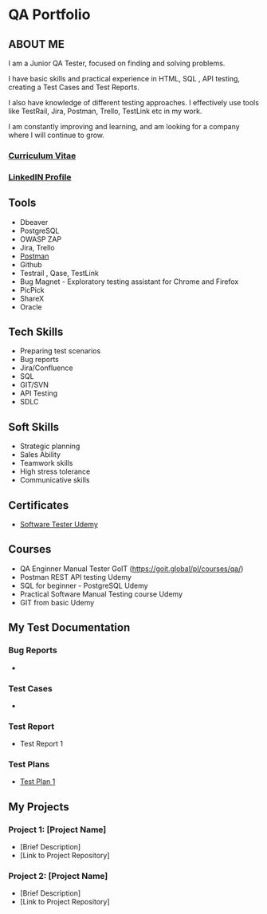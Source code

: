 # QA Portfolio
## ABOUT ME

I am a Junior QA Tester, focused on finding and solving problems. 

I have basic skills and practical experience in HTML, SQL , API testing, creating
a Test Cases and Test Reports.

I also have knowledge of different testing approaches. I effectively use tools like
TestRail, Jira, Postman, Trello, TestLink etc in my work. 

I am constantly improving and learning, and am looking for a company where I
will continue to grow.

### [Curriculum Vitae](https://github.com/MichalKapustka3/QAPortfolio/blob/fe6d6668aa3bd348b8f499a2b7b28aca9766b2ab/cv2michalkapustka.pdf)
### [LinkedIN Profile](https://www.linkedin.com/in/michał-kapustka-qa3/)


## Tools
- Dbeaver
- PostgreSQL
- OWASP ZAP
- Jira, Trello
- [Postman](https://www.postman.com/)
- Github
- Testrail , Qase, TestLink
- Bug Magnet - Exploratory testing assistant for Chrome and Firefox
- PicPick
- ShareX
- Oracle

## Tech Skills
- Preparing test scenarios
- Bug reports
- Jira/Confluence
- SQL
- GIT/SVN
- API Testing
- SDLC

## Soft Skills
- Strategic planning
- Sales Ability
- Teamwork skills
- High stress tolerance
- Communicative skills

## Certificates
- [Software Tester Udemy](https://github.com/MichalKapustka3/QAPortfolio/blob/f67ff90015e39fb621fe343f793536a7044bf8e6/Certificates/Testeroprogramowaniaudemy.pdf)


## Courses
- QA Enginner Manual Tester GoIT (https://goit.global/pl/courses/qa/)
- Postman REST API testing Udemy
- SQL for beginner - PostgreSQL Udemy
- Practical Software Manual Testing course Udemy
- GIT from basic Udemy


## My Test Documentation
### Bug Reports
- 

### Test Cases
- 
### Test Report
- Test Report 1

### Test Plans
- [Test Plan 1](https://github.com/MichalKapustka3/QAPortfolio/blob/e396c7001b01bc2ddac1539acd8e8af3b470de21/Exemples/Testplan1.pdf)

## My Projects
### Project 1: [Project Name]
- [Brief Description]
- [Link to Project Repository]

### Project 2: [Project Name]
- [Brief Description]
- [Link to Project Repository]
